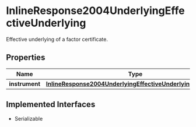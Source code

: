 

# InlineResponse2004UnderlyingEffectiveUnderlying

Effective underlying of a factor certificate.

## Properties

Name | Type | Description | Notes
------------ | ------------- | ------------- | -------------
**instrument** | [**InlineResponse2004UnderlyingEffectiveUnderlyingInstrument**](InlineResponse2004UnderlyingEffectiveUnderlyingInstrument.md) |  |  [optional]


## Implemented Interfaces

* Serializable


